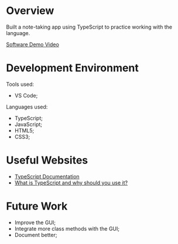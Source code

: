 ﻿# Overview

Built a note-taking app using TypeScript to practice working with the language. 

[Software Demo Video](https://youtu.be/F2Epd4Db-eQ)

# Development Environment

Tools used:
- VS Code;

Languages used: 
- TypeScript;
- JavaScript;
- HTML5;
- CSS3;

# Useful Websites
- [TypeScript Documentation](https://www.typescriptlang.org/)
- [What is TypeScript and why should you use it?](https://www.contentful.com/blog/what-is-typescript-and-why-should-you-use-it/#:~:text=TypeScript%20extends%20JavaScript%20and%20improves,%2C%20tuple%2C%20generics%2C%20etc.)

# Future Work

- Improve the GUI;
- Integrate more class methods with the GUI;
- Document better;